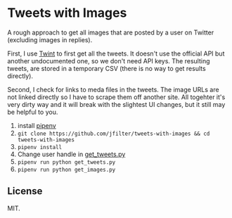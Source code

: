 # Tweets with Images

A rough approach to get all images that are posted by a user on Twitter (excluding images in replies).

First, I use [Twint](https://github.com/haccer/twint) to first get all the tweets. It doesn't use the official API but another undocumented one, so we don't need API keys. The resulting tweets, are stored in a temporary CSV (there is no way to get results directly).

Second, I check for links to meda files in the tweets. The image URLs are not linked directly so I have to scrape them off another site. All togehter it's very dirty way and it will break with the slightest UI changes, but it still may be helpful to you.

1.  install [pipenv](https://github.com/pypa/pipenv#installation)
2.  `git clone https://github.com/jfilter/tweets-with-images && cd tweets-with-images`
3.  `pipenv install`
4.  Change user handle in [get_tweets.py](get_tweets.py#L5)
5.  `pipenv run python get_tweets.py`
6.  `pipenv run python get_images.py`

## License

MIT.
